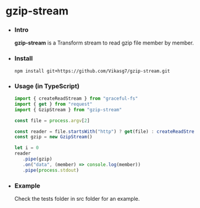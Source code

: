 # gzip-stream

- ### Intro  
   **gzip-stream** is a Transform stream to read gzip file member by member.

- ### Install  
   `npm install git+https://github.com/Vikasg7/gzip-stream.git`  

- ### Usage (in TypeScript)  
   ````javascript  
   import { createReadStream } from "graceful-fs"
   import { get } from "request"
   import { GzipStream } from "gzip-stream"

   const file = process.argv[2]

   const reader = file.startsWith("http") ? get(file) : createReadStream(file)
   const gzip = new GzipStream()

   let i = 0
   reader
      .pipe(gzip)
      .on("data", (member) => console.log(member))
      .pipe(process.stdout)
   ````

- ### Example
   Check the tests folder in src folder for an example.